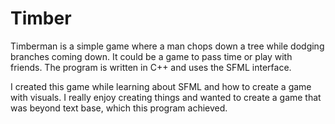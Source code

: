 # Timber

Timberman is a simple game where a man chops down a tree while dodging branches coming down. It could be a game to pass time or play with friends. The program is written in C++ and uses the SFML interface.

I created this game while learning about SFML and how to create a game with visuals. I really enjoy creating things and wanted to create a game that was beyond text base, which this program achieved.
